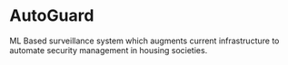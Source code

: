 # AutoGuard
ML Based surveillance system which augments current infrastructure to automate security management in housing societies.
